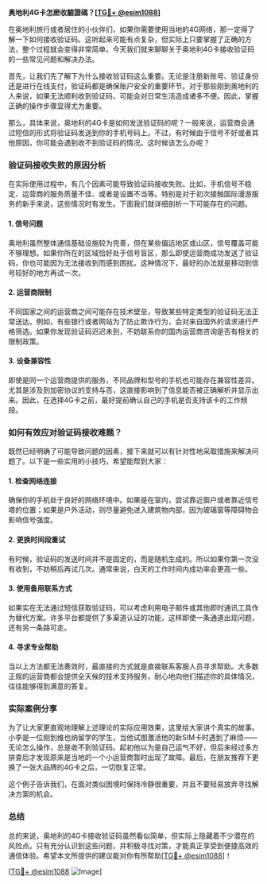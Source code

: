 **奥地利4G卡怎麽收驗證碼？[[TG💪+ @esim1088](https://t.me/s/esim1088)]**

在奥地利旅行或者居住的小伙伴们，如果你需要使用当地的4G网络，那一定得了解一下如何接收验证码。这听起来可能有点复杂，但实际上只要掌握了正确的方法，整个过程就会变得非常简单。今天我们就来聊聊关于奥地利4G卡接收验证码的一些常见问题和解决办法。

首先，让我们先了解下为什么接收验证码这么重要。无论是注册新账号、验证身份还是进行在线支付，验证码都是确保账户安全的重要环节。对于那些刚到奥地利的人来说，如果无法顺利收到验证码，可能会对日常生活造成诸多不便。因此，掌握正确的操作步骤显得尤为重要。

那么，具体来说，奥地利的4G卡是如何发送验证码的呢？一般来说，运营商会通过短信的形式将验证码发送到你的手机号码上。不过，有时候由于信号不好或者其他原因，你可能会遇到收不到验证码的情况。这时候该怎么办呢？

### 验证码接收失败的原因分析

在实际使用过程中，有几个因素可能导致验证码接收失败。比如，手机信号不稳定、运营商的服务质量不佳、或者是设置不当等。特别是对于初次接触国际漫游服务的新手来说，这些情况时有发生。下面我们就详细剖析一下可能存在的问题。

#### 1. **信号问题**
   奥地利虽然整体通信基础设施较为完善，但在某些偏远地区或山区，信号覆盖可能不够理想。如果你所在的区域恰好处于信号盲区，那么即使运营商成功发送了验证码，你也可能因为无法接收到而感到困扰。这种情况下，最好的办法就是移动到信号较好的地方再试一次。

#### 2. **运营商限制**
   不同国家之间的运营商之间可能存在技术壁垒，导致某些特定类型的验证码无法正常送达。例如，有些银行或者网站为了防止欺诈行为，会对来自国外的请求进行严格筛选。如果你发现验证码迟迟未到，不妨联系你的国内运营商咨询是否有相关的限制政策。

#### 3. **设备兼容性**
   即使是同一个运营商提供的服务，不同品牌和型号的手机也可能存在兼容性差异。尤其是涉及到加密协议的支持与否，这直接影响到了信息能否被正确解析并显示出来。因此，在选择4G卡之前，最好提前确认自己的手机是否支持该卡的工作频段。

### 如何有效应对验证码接收难题？

既然已经明确了可能导致问题的因素，接下来就可以有针对性地采取措施来解决问题了。以下是一些实用的小技巧，希望能帮到大家：

#### 1. **检查网络连接**
   确保你的手机处于良好的网络环境中。如果是在室内，尝试靠近窗户或者靠近信号塔的位置；如果是户外活动，则尽量避免进入建筑物内部，因为玻璃窗等障碍物会影响信号强度。

#### 2. **更换时间段重试**
   有时候，验证码的发送时间并不是固定的，而是随机生成的。所以如果你第一次没有收到，不妨稍后再试几次。通常来说，白天的工作时间内成功率会更高一些。

#### 3. **使用备用联系方式**
   如果实在无法通过短信获取验证码，可以考虑利用电子邮件或其他即时通讯工具作为替代方案。许多平台都提供了多渠道认证的功能，这样即使一条通道出现问题，还有另一条路可走。

#### 4. **寻求专业帮助**
   当以上方法都无法奏效时，最直接的方式就是直接联系客服人员寻求帮助。大多数正规的运营商都会提供全天候的技术支持服务，耐心地向他们描述你的具体情况，往往能够得到满意的答复。

### 实际案例分享

为了让大家更直观地理解上述理论的实际应用效果，这里给大家讲个真实的故事。小李是一位刚到维也纳留学的学生，当他试图激活他的新SIM卡时遇到了麻烦——无论怎么操作，总是收不到验证码。起初他以为是自己运气不好，但后来经过多方排查后才发现原来是当地的一个小运营商暂时出现了故障。最后，在朋友推荐下更换了一张大品牌的4G卡之后，一切恢复正常。

这个例子告诉我们，在面对类似困境时保持冷静很重要，并且不要轻易放弃寻找解决方案的机会。

### 总结

总的来说，奥地利的4G卡接收验证码虽然看似简单，但实际上隐藏着不少潜在的风险点。只有充分认识到这些问题，并积极寻找对策，才能真正享受到便捷高效的通信体验。希望本文所提供的建议能对你有所帮助[[TG💪+ @esim1088](https://t.me/s/esim1088)]！

[[TG💪+ @esim1088](https://t.me/s/esim1088) ![Image](https://i.postimg.cc/4NQfJmqS/Snipaste-2025-05-13-00-14-12.png)]